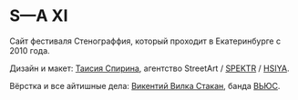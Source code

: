 # S—A XI

Сайт фестиваля Стенограффия, который проходит в Екатеринбурге с 2010 года.

Дизайн и макет: [Таисия Спирина](https://www.instagram.com/singularity.machine/), агентство StreetArt / [SPEKTR](https://www.instagram.com/spektr.space/) / [HSIYA](https://www.instagram.com/hot.singles/).

Вёрстка и все айтишные дела: [Викентий Вилка Стакан](https://vik.from.views.rocks/), банда [ВЬЮС](https://views.rocks).
